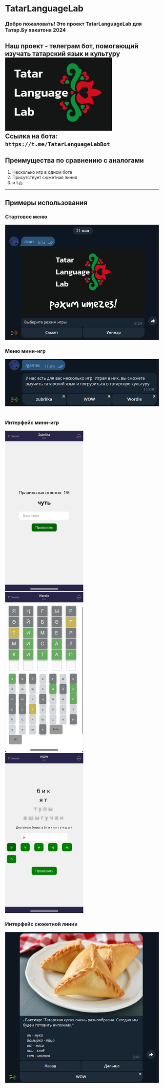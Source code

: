 # TatarLanguageLab
### Добро пожаловать! Это проект TatarLanguageLab для Татар.Бу хакатона 2024
Наш проект - телеграм бот, помогающий изучать татарский язык и культуру
![](photos/logo.jpg)
<br> Ссылка на бота: `https://t.me/TatarLanguageLabBot` </br>
---
## Преимущества по сравнению с аналогами
1. Несколько игр в одном боте
2. Присутствует сюжетная линия
3. и т.д.
---
## Примеры использования
### Стартовое меню
![старт](photos/start.png)

### Меню мини-игр
![старт](photos/games_menu.png)
<br> 
<br>
### Интерфейс мини-игр

<img src="photos/zubrilka.jpg" alt="MarineGEO circle logo" style="height: 522px; width:256px;"/>
<img src="photos/wordle.jpg" alt="MarineGEO circle logo" style="height: 522px; width:256px;"/>
<img src="photos/wow.jpg" alt="MarineGEO circle logo" style="height: 522px; width:256px;"/>

### Интерфейс сюжетной линии
![старт](photos/triangles.png)